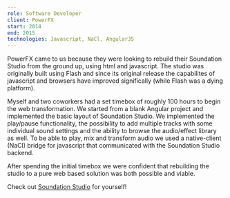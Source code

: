 ```yaml
---
role: Software Developer
client: PowerFX
start: 2014
end: 2015
technologies: Javascript, NaCl, AngularJS
---
```


PowerFX came to us because they were looking to rebuild their Soundation Studio from the ground up, using html and javascript. The studio was originally built using Flash and since its original release the capabilites of javascript and browsers have improved significally (while Flash was a dying platform).

Myself and two coworkers had a set timebox of roughly 100 hours to begin the web transformation. We started from a blank Angular project and implemented the basic layout of Soundation Studio. We implemented the play/pause functionality, the possibility to add multiple tracks with some individual sound settings and the ability to browse the audio/effect library as well. To be able to play, mix and transform audio we used a native-client (NaCl) bridge for javascript that communicated with the Soundation Studio backend.

After spending the initial timebox we were confident that rebuilding the studio to a pure web based solution was both possible and viable.

Check out [Soundation Studio](https://soundation.com) for yourself!
